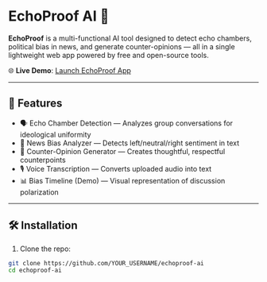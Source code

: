 # EchoProof AI 🎯

**EchoProof** is a multi-functional AI tool designed to detect echo chambers, political bias in news, and generate counter-opinions — all in a single lightweight web app powered by free and open-source tools.

🌐 **Live Demo**: [Launch EchoProof App](https://echoproofapp-pratyush.streamlit.app/)

---

## 🧠 Features

- 🗣️ Echo Chamber Detection — Analyzes group conversations for ideological uniformity
- 📰 News Bias Analyzer — Detects left/neutral/right sentiment in text
- 🧠 Counter-Opinion Generator — Creates thoughtful, respectful counterpoints
- 🎙️ Voice Transcription — Converts uploaded audio into text
- 📊 Bias Timeline (Demo) — Visual representation of discussion polarization

---

## 🛠️ Installation

1. Clone the repo:
```bash
git clone https://github.com/YOUR_USERNAME/echoproof-ai
cd echoproof-ai
